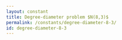 ```yaml
---
layout: constant
title: Degree-diameter problem $N(8,3)$
permalink: /constants/degree-diameter-8-3/
id: degree-diameter-8-3
---
```

